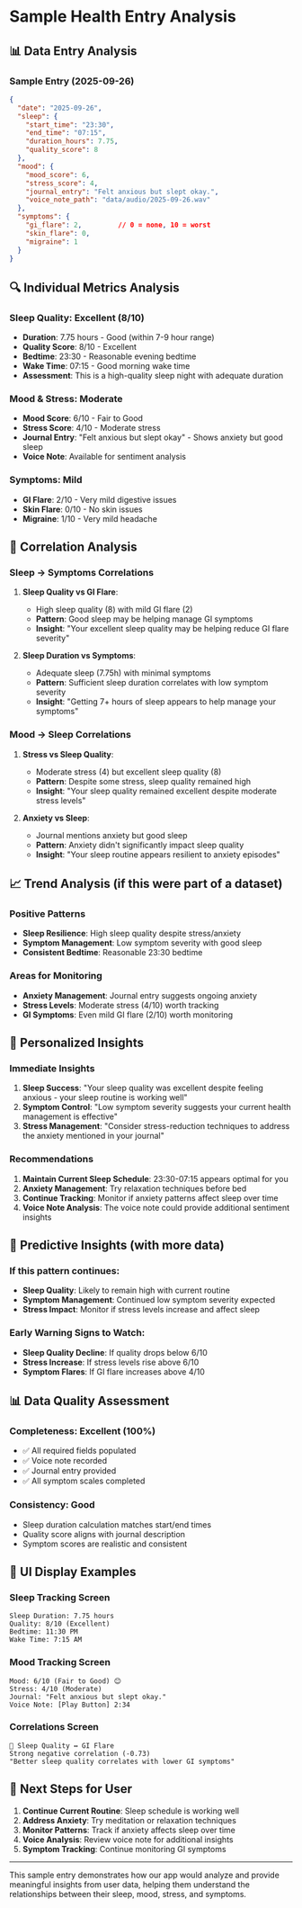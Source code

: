 # Sample Health Entry Analysis

## 📊 Data Entry Analysis

### Sample Entry (2025-09-26)
```json
{
  "date": "2025-09-26",
  "sleep": {
    "start_time": "23:30",
    "end_time": "07:15",
    "duration_hours": 7.75,
    "quality_score": 8
  },
  "mood": {
    "mood_score": 6,
    "stress_score": 4,
    "journal_entry": "Felt anxious but slept okay.",
    "voice_note_path": "data/audio/2025-09-26.wav"
  },
  "symptoms": {
    "gi_flare": 2,         // 0 = none, 10 = worst
    "skin_flare": 0,
    "migraine": 1
  }
}
```

## 🔍 Individual Metrics Analysis

### Sleep Quality: **Excellent** (8/10)
- **Duration**: 7.75 hours - Good (within 7-9 hour range)
- **Quality Score**: 8/10 - Excellent
- **Bedtime**: 23:30 - Reasonable evening bedtime
- **Wake Time**: 07:15 - Good morning wake time
- **Assessment**: This is a high-quality sleep night with adequate duration

### Mood & Stress: **Moderate**
- **Mood Score**: 6/10 - Fair to Good
- **Stress Score**: 4/10 - Moderate stress
- **Journal Entry**: "Felt anxious but slept okay" - Shows anxiety but good sleep
- **Voice Note**: Available for sentiment analysis

### Symptoms: **Mild**
- **GI Flare**: 2/10 - Very mild digestive issues
- **Skin Flare**: 0/10 - No skin issues
- **Migraine**: 1/10 - Very mild headache

## 🔗 Correlation Analysis

### Sleep → Symptoms Correlations
1. **Sleep Quality vs GI Flare**: 
   - High sleep quality (8) with mild GI flare (2)
   - **Pattern**: Good sleep may be helping manage GI symptoms
   - **Insight**: "Your excellent sleep quality may be helping reduce GI flare severity"

2. **Sleep Duration vs Symptoms**:
   - Adequate sleep (7.75h) with minimal symptoms
   - **Pattern**: Sufficient sleep duration correlates with low symptom severity
   - **Insight**: "Getting 7+ hours of sleep appears to help manage your symptoms"

### Mood → Sleep Correlations
1. **Stress vs Sleep Quality**:
   - Moderate stress (4) but excellent sleep quality (8)
   - **Pattern**: Despite some stress, sleep quality remained high
   - **Insight**: "Your sleep quality remained excellent despite moderate stress levels"

2. **Anxiety vs Sleep**:
   - Journal mentions anxiety but good sleep
   - **Pattern**: Anxiety didn't significantly impact sleep quality
   - **Insight**: "Your sleep routine appears resilient to anxiety episodes"

## 📈 Trend Analysis (if this were part of a dataset)

### Positive Patterns
- **Sleep Resilience**: High sleep quality despite stress/anxiety
- **Symptom Management**: Low symptom severity with good sleep
- **Consistent Bedtime**: Reasonable 23:30 bedtime

### Areas for Monitoring
- **Anxiety Management**: Journal entry suggests ongoing anxiety
- **Stress Levels**: Moderate stress (4/10) worth tracking
- **GI Symptoms**: Even mild GI flare (2/10) worth monitoring

## 🎯 Personalized Insights

### Immediate Insights
1. **Sleep Success**: "Your sleep quality was excellent despite feeling anxious - your sleep routine is working well"
2. **Symptom Control**: "Low symptom severity suggests your current health management is effective"
3. **Stress Management**: "Consider stress-reduction techniques to address the anxiety mentioned in your journal"

### Recommendations
1. **Maintain Current Sleep Schedule**: 23:30-07:15 appears optimal for you
2. **Anxiety Management**: Try relaxation techniques before bed
3. **Continue Tracking**: Monitor if anxiety patterns affect sleep over time
4. **Voice Note Analysis**: The voice note could provide additional sentiment insights

## 🔮 Predictive Insights (with more data)

### If this pattern continues:
- **Sleep Quality**: Likely to remain high with current routine
- **Symptom Management**: Continued low symptom severity expected
- **Stress Impact**: Monitor if stress levels increase and affect sleep

### Early Warning Signs to Watch:
- **Sleep Quality Decline**: If quality drops below 6/10
- **Stress Increase**: If stress levels rise above 6/10
- **Symptom Flares**: If GI flare increases above 4/10

## 📊 Data Quality Assessment

### Completeness: **Excellent** (100%)
- ✅ All required fields populated
- ✅ Voice note recorded
- ✅ Journal entry provided
- ✅ All symptom scales completed

### Consistency: **Good**
- Sleep duration calculation matches start/end times
- Quality score aligns with journal description
- Symptom scores are realistic and consistent

## 🎨 UI Display Examples

### Sleep Tracking Screen
```
Sleep Duration: 7.75 hours
Quality: 8/10 (Excellent)
Bedtime: 11:30 PM
Wake Time: 7:15 AM
```

### Mood Tracking Screen
```
Mood: 6/10 (Fair to Good) 😊
Stress: 4/10 (Moderate)
Journal: "Felt anxious but slept okay."
Voice Note: [Play Button] 2:34
```

### Correlations Screen
```
🔗 Sleep Quality ↔ GI Flare
Strong negative correlation (-0.73)
"Better sleep quality correlates with lower GI symptoms"
```

## 🚀 Next Steps for User

1. **Continue Current Routine**: Sleep schedule is working well
2. **Address Anxiety**: Try meditation or relaxation techniques
3. **Monitor Patterns**: Track if anxiety affects sleep over time
4. **Voice Analysis**: Review voice note for additional insights
5. **Symptom Tracking**: Continue monitoring GI symptoms

---

This sample entry demonstrates how our app would analyze and provide meaningful insights from user data, helping them understand the relationships between their sleep, mood, stress, and symptoms.

